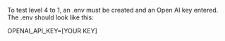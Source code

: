 To test level 4 to 1, an .env must be created and an Open AI key entered. The .env should look like this:

OPENAI_API_KEY=[YOUR KEY]
